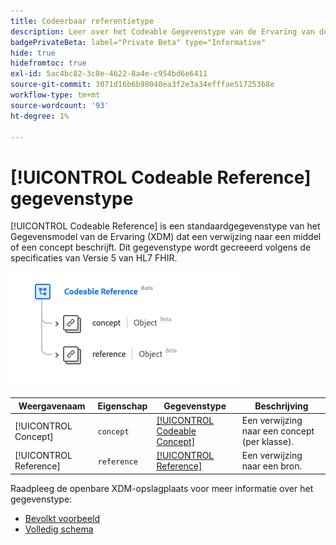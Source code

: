 ```yaml
---
title: Codeerbaar referentietype
description: Leer over het Codeable Gegevenstype van de Ervaring van de Referentie van het Model (XDM).
badgePrivateBeta: label="Private Beta" type="Informative"
hide: true
hidefromtoc: true
exl-id: 5ac4bc82-3c8e-4622-8a4e-c954bd6e6411
source-git-commit: 3071d16b6b98040ea3f2e3a34efffae517253b8e
workflow-type: tm+mt
source-wordcount: '93'
ht-degree: 1%

---
```


# [!UICONTROL Codeable Reference] gegevenstype

[!UICONTROL Codeable Reference] is een standaardgegevenstype van het Gegevensmodel van de Ervaring (XDM) dat een verwijzing naar een middel of een concept beschrijft. Dit gegevenstype wordt gecreeerd volgens de specificaties van Versie 5 van HL7 FHIR.

![ Codeable het gegevenstype van de Verwijzing structuur ](../../../images/healthcare/data-types/codeable-reference.png)

| Weergavenaam | Eigenschap | Gegevenstype | Beschrijving |
| --- | --- | --- | --- |
| [!UICONTROL Concept] | `concept` | [[!UICONTROL Codeable Concept]](../data-types/codeable-concept.md) | Een verwijzing naar een concept (per klasse). |
| [!UICONTROL Reference] | `reference` | [[!UICONTROL Reference]](../data-types/reference.md) | Een verwijzing naar een bron. |

Raadpleeg de openbare XDM-opslagplaats voor meer informatie over het gegevenstype:

* [ Bevolkt voorbeeld ](https://github.com/adobe/xdm/blob/master/extensions/industry/healthcare/fhir/datatypes/codeablereference.example.1.json)
* [ Volledig schema ](https://github.com/adobe/xdm/blob/master/extensions/industry/healthcare/fhir/datatypes/codeablereference.schema.json)
